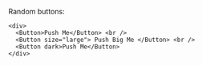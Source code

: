Random buttons:

```example
<div>
  <Button>Push Me</Button> <br />
  <Button size="large"> Push Big Me </Button> <br />
  <Button dark>Push Me</Button>
</div>

```
